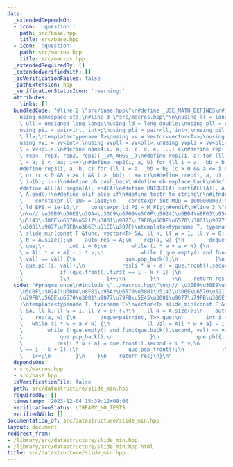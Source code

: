 ```yaml
---
data:
  _extendedDependsOn:
  - icon: ':question:'
    path: src/base.hpp
    title: src/base.hpp
  - icon: ':question:'
    path: src/macros.hpp
    title: src/macros.hpp
  _extendedRequiredBy: []
  _extendedVerifiedWith: []
  _isVerificationFailed: false
  _pathExtension: hpp
  _verificationStatusIcon: ':warning:'
  attributes:
    links: []
  bundledCode: "#line 2 \"src/base.hpp\"\n#define _USE_MATH_DEFINES\n#include <bits/stdc++.h>\n\
    using namespace std;\n#line 3 \"src/macros.hpp\"\n\nusing ll = long long;\nusing\
    \ ull = unsigned long long;\nusing ld = long double;\nusing pll = pair<ll, ll>;\n\
    using pii = pair<int, int>;\nusing pli = pair<ll, int>;\nusing pil = pair<int,\
    \ ll>;\ntemplate<typename T>\nusing vv = vector<vector<T>>;\nusing vvl = vv<ll>;\n\
    using vvi = vv<int>;\nusing vvpll = vv<pll>;\nusing vvpli = vv<pli>;\nusing vvpil\
    \ = vv<pil>;\n#define name4(i, a, b, c, d, e, ...) e\n#define rep(...) name4(__VA_ARGS__,\
    \ rep4, rep3, rep2, rep1)(__VA_ARGS__)\n#define rep1(i, a) for (ll i = 0, _aa\
    \ = a; i < _aa; i++)\n#define rep2(i, a, b) for (ll i = a, _bb = b; i < _bb; i++)\n\
    #define rep3(i, a, b, c) for (ll i = a, _bb = b; (c > 0 && a <= i && i < _bb)\
    \ or (c < 0 && a >= i && i > _bb); i += c)\n#define rrep(i, a, b) for (ll i=(a);\
    \ i>(b); i--)\n#define pb push_back\n#define eb emplace_back\n#define mkp make_pair\n\
    #define ALL(A) begin(A), end(A)\n#define UNIQUE(A) sort(ALL(A)), A.erase(unique(ALL(A)),\
    \ A.end())\n#define elif else if\n#define tostr to_string\n\n#ifndef CONSTANTS\n\
    \    constexpr ll INF = 1e18;\n    constexpr int MOD = 1000000007;\n    constexpr\
    \ ld EPS = 1e-10;\n    constexpr ld PI = M_PI;\n#endif\n#line 3 \"src/datastructure/slide_min.hpp\"\
    \n\n// \u30B9\u30E9\u30A4\u30C9\u6700\u5C0F\u5024(\u6BD4\u8F03\u95A2\u6570\u3001\
    \u5143\u306E\u6570\u5217\u3001\u9077\u79FB\u56DE\u6570\u3001\u9077\u79FB\u5E45\
    \u3001\u9077\u79FB\u306E\u91CD\u307F)\ntemplate<typename T, typename F>\nvector<T>\
    \ slide_min(const F &func, vector<T> &A, ll k, ll w = 1, ll v = 0) {\n\n    ll\
    \ N = A.size();\n    auto res = A;\n    rep(a, w) {\n        deque<pair<int, T>>\
    \ que;\n        int i = 0;\n        while (i * w + a < N) {\n            ll val\
    \ = A[i * w + a] - i * v;\n            while (!que.empty() and func(que.back().second,\
    \ val) == val) {\n                que.pop_back();\n            }\n           \
    \ que.pb({i, val});\n            res[i * w + a] = que.front().second + i * v;\n\
    \            if (que.front().first == i - k + 1) {\n                que.pop_front();\n\
    \            }\n            i++;\n        }\n    }\n    return res;\n}\n"
  code: "#pragma once\n#include \"../macros.hpp\"\n\n// \u30B9\u30E9\u30A4\u30C9\u6700\
    \u5C0F\u5024(\u6BD4\u8F03\u95A2\u6570\u3001\u5143\u306E\u6570\u5217\u3001\u9077\
    \u79FB\u56DE\u6570\u3001\u9077\u79FB\u5E45\u3001\u9077\u79FB\u306E\u91CD\u307F\
    )\ntemplate<typename T, typename F>\nvector<T> slide_min(const F &func, vector<T>\
    \ &A, ll k, ll w = 1, ll v = 0) {\n\n    ll N = A.size();\n    auto res = A;\n\
    \    rep(a, w) {\n        deque<pair<int, T>> que;\n        int i = 0;\n     \
    \   while (i * w + a < N) {\n            ll val = A[i * w + a] - i * v;\n    \
    \        while (!que.empty() and func(que.back().second, val) == val) {\n    \
    \            que.pop_back();\n            }\n            que.pb({i, val});\n \
    \           res[i * w + a] = que.front().second + i * v;\n            if (que.front().first\
    \ == i - k + 1) {\n                que.pop_front();\n            }\n         \
    \   i++;\n        }\n    }\n    return res;\n}\n"
  dependsOn:
  - src/macros.hpp
  - src/base.hpp
  isVerificationFile: false
  path: src/datastructure/slide_min.hpp
  requiredBy: []
  timestamp: '2023-12-04 15:39:12+09:00'
  verificationStatus: LIBRARY_NO_TESTS
  verifiedWith: []
documentation_of: src/datastructure/slide_min.hpp
layout: document
redirect_from:
- /library/src/datastructure/slide_min.hpp
- /library/src/datastructure/slide_min.hpp.html
title: src/datastructure/slide_min.hpp
---
```

